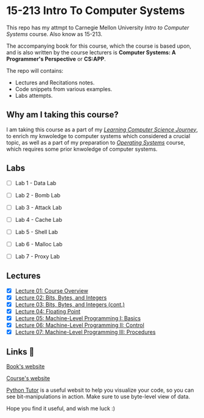 # 15-213 Intro To Computer Systems

This repo has my attmpt to Carnegie Mellon University *Intro to Computer Systems* course. Also know as 15-213.

The accompanying book for this course, which the course is based upon, and is also written by the course lecturers is **Computer Systems: A Programmer's Perspective** or **CS:APP**.

The repo will contains:

* Lectures and Recitations notes.
* Code snippets from various examples.
* Labs attempts.

## Why am I taking this course?

I am taking this course as a part of my [*Learning Computer Science Journey*](https://github.com/ossu), to enrich my knwoledge to computer systems which considered a crucial topic, as well as a part of my preparation to [*Operating Systems*](https://github.com/ossu/computer-science/blob/master/coursepages/ostep/README.md) course, which requires some prior knwoledge of computer systems.

## Labs

- [ ] Lab 1 - Data Lab
- [ ] Lab 2 - Bomb Lab
- [ ] Lab 3 - Attack Lab
- [ ] Lab 4 - Cache Lab
- [ ] Lab 5 - Shell Lab
- [ ] Lab 6 - Malloc Lab
- [ ] Lab 7 - Proxy Lab


## Lectures

- [x] [Lecture 01: Course Overview](https://scs.hosted.panopto.com/Panopto/Pages/Viewer.aspx?id=d8c83d3a-8074-4afe-ae3b-693e2250999a)
- [x] [Lecture 02: Bits, Bytes, and Integers](https://scs.hosted.panopto.com/Panopto/Pages/Viewer.aspx?id=6ca8cdb4-6961-42d9-8fac-299e53759a17)
- [x] [Lecture 03: Bits, Bytes, and Integers (cont.)](https://scs.hosted.panopto.com/Panopto/Pages/Viewer.aspx?id=526e6341-aa53-4107-8fa1-d13c0e92342e)
- [x] [Lecture 04: Floating Point](https://scs.hosted.panopto.com/Panopto/Pages/Viewer.aspx?id=8dd08ed5-7688-4b34-937f-201b909f61c7)
- [x] [Lecture 05: Machine-Level Programming I: Basics](https://scs.hosted.panopto.com/Panopto/Pages/Viewer.aspx?id=6e410255-3858-4e85-89c7-812c5845d197)
- [x] [Lecture 06: Machine-Level Programming II: Control](https://scs.hosted.panopto.com/Panopto/Pages/Viewer.aspx?id=fc93c499-8fc9-4652-9a99-711058054afb)
- [x] [Lecture 07: Machine-Level Programming III: Procedures](https://scs.hosted.panopto.com/Panopto/Pages/Viewer.aspx?id=2994255f-923b-4ad4-8fb4-5def7fd802cd)
## Links 🔗

[Book's website](https://csapp.cs.cmu.edu/)

[Course's website](https://www.cs.cmu.edu/afs/cs/academic/class/15213-f15/www/index.html)

[Python Tutor](https://pythontutor.com/c.html#mode=edit) is a useful websit to help you visualize your code, so you can see bit-manipulations in action. Make sure to use byte-level view of data.

Hope you find it useful, and wish me luck :)
